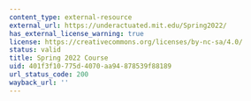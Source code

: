 ```yaml
---
content_type: external-resource
external_url: https://underactuated.mit.edu/Spring2022/
has_external_license_warning: true
license: https://creativecommons.org/licenses/by-nc-sa/4.0/
status: valid
title: Spring 2022 Course
uid: 401f3f10-775d-4070-aa94-878539f88189
url_status_code: 200
wayback_url: ''
---
```

